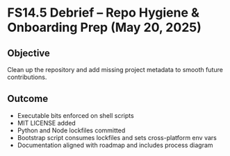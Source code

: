 # FS14.5 Debrief – Repo Hygiene & Onboarding Prep (May 20, 2025)

## Objective

Clean up the repository and add missing project metadata to smooth future contributions.

## Outcome

- Executable bits enforced on shell scripts
- MIT LICENSE added
- Python and Node lockfiles committed
- Bootstrap script consumes lockfiles and sets cross-platform env vars
- Documentation aligned with roadmap and includes process diagram
